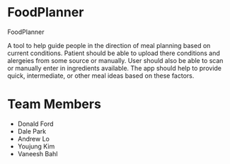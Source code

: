 # FoodPlanner
FoodPlanner


A tool to help guide people in the direction of meal planning based on current conditions. Patient should be able to upload there conditions and alergeies from some source or manually. User should also be able to scan or manually enter in ingredients available. The app should help to provide quick, intermediate, or other meal ideas based on these factors.

# Team Members
- Donald Ford
- Dale Park
- Andrew Lo
- Youjung Kim
- Vaneesh Bahl
